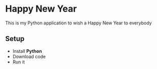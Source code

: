 # Happy New Year
This is my Python application to wish a Happy New Year to everybody

## Setup
* Install **Python**
* Download code
* Run it
